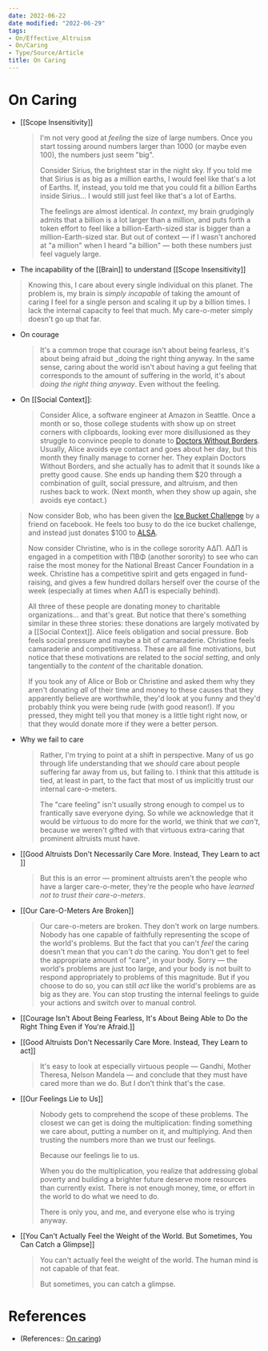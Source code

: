 ```yaml
---
date: 2022-06-22
date modified: "2022-06-29"
tags:
- On/Effective_Altruism
- On/Caring
- Type/Source/Article
title: On Caring
---
```


# On Caring
- [[Scope Insensitivity]]
	> I'm not very good at _feeling_ the size of large numbers. Once you start tossing around numbers larger than 1000 (or maybe even 100), the numbers just seem "big".
	>
	> Consider Sirius, the brightest star in the night sky. If you told me that Sirius is as big as a million earths, I would feel like that's a lot of Earths. If, instead, you told me that you could fit a _billion_ Earths inside Sirius… I would still just feel like that's a lot of Earths.
	>
	> The feelings are almost identical. _In context_, my brain grudgingly admits that a billion is a lot larger than a million, and puts forth a token effort to feel like a billion-Earth-sized star is bigger than a million-Earth-sized star. But out of context — if I wasn't anchored at "a million" when I heard "a billion" — both these numbers just feel vaguely large.
- The incapability of the [[Brain]] to understand [[Scope Insensitivity]]
> Knowing this, I care about every single individual on this planet. The problem is, my brain is _simply incapable_ of taking the amount of caring I feel for a single person and scaling it up by a billion times. I lack the internal capacity to feel that much. My care-o-meter simply doesn't go up that far.
- On courage
	> It's a common trope that courage isn't about being fearless, it's about being afraid but _doing the right thing anyway. In the same sense, caring about the world isn't about having a gut feeling that corresponds to the amount of suffering in the world, it's about _doing the right thing anyway_. Even without the feeling.
- On [[Social Context]]:
	> Consider Alice, a software engineer at Amazon in Seattle. Once a month or so, those college students with show up on street corners with clipboards, looking ever more disillusioned as they struggle to convince people to donate to [Doctors Without Borders](http://www.doctorswithoutborders.org/). Usually, Alice avoids eye contact and goes about her day, but this month they finally manage to corner her. They explain Doctors Without Borders, and she actually has to admit that it sounds like a pretty good cause. She ends up handing them $20 through a combination of guilt, social pressure, and altruism, and then rushes back to work. (Next month, when they show up again, she avoids eye contact.)
>
> Now consider Bob, who has been given the [Ice Bucket Challenge](http://en.wikipedia.org/wiki/Ice_Bucket_Challenge) by a friend on facebook. He feels too busy to do the ice bucket challenge, and instead just donates $100 to [ALSA](http://www.alsa.org/).
>
> Now consider Christine, who is in the college sorority ΑΔΠ. ΑΔΠ is engaged in a competition with ΠΒΦ (another sorority) to see who can raise the most money for the National Breast Cancer Foundation in a week. Christine has a competitive spirit and gets engaged in fund-raising, and gives a few hundred dollars herself over the course of the week (especially at times when ΑΔΠ is especially behind).
>
> All three of these people are donating money to charitable organizations… and that's great. But notice that there's something similar in these three stories: these donations are largely motivated by a [[Social Context]]. Alice feels obligation and social pressure. Bob feels social pressure and maybe a bit of camaraderie. Christine feels camaraderie and competitiveness. These are all fine motivations, but notice that these motivations are related to the _social setting_, and only tangentially to the _content_ of the charitable donation.
>
> If you took any of Alice or Bob or Christine and asked them why they aren't donating _all_ of their time and money to these causes that they apparently believe are worthwhile, they'd look at you funny and they'd probably think you were being rude (with good reason!). If you pressed, they might tell you that money is a little tight right now, or that they would donate more if they were a better person.
- Why we fail to care
	> Rather, I'm trying to point at a shift in perspective. Many of us go through life understanding that we _should_ care about people suffering far away from us, but failing to. I think that this attitude is tied, at least in part, to the fact that most of us implicitly trust our internal care-o-meters.
	>
	> The "care feeling" isn't usually strong enough to compel us to frantically save everyone dying. So while we acknowledge that it would be _virtuous_ to do more for the world, we think that we _can't_, because we weren't gifted with that virtuous extra-caring that prominent altruists must have.
- [[Good Altruists Don't Necessarily Care More. Instead, They Learn to act ]]
	> But this is an error — prominent altruists aren't the people who have a larger care-o-meter, they're the people who have _learned not to trust their care-o-meters_.
- [[Our Care-O-Meters Are Broken]]
	> Our care-o-meters are broken. They don't work on large numbers. Nobody has one capable of faithfully representing the scope of the world's problems. But the fact that you can't _feel_ the caring doesn't mean that you can't _do_ the caring.
	> You don't get to feel the appropriate amount of "care", in your body. Sorry — the world's problems are just too large, and your body is not built to respond appropriately to problems of this magnitude. But if you choose to do so, you can still _act_ like the world's problems are as big as they are. You can stop trusting the internal feelings to guide your actions and switch over to manual control.

- [[Courage Isn't About Being Fearless, It's About Being Able to Do the Right Thing Even if You're Afraid.]]
- [[Good Altruists Don't Necessarily Care More. Instead, They Learn to act]]
	> It's easy to look at especially virtuous people — Gandhi, Mother Theresa, Nelson Mandela — and conclude that they must have cared more than we do. But I don't think that's the case.
- [[Our Feelings Lie to Us]]
	> Nobody gets to comprehend the scope of these problems. The closest we can get is doing the multiplication: finding something we care about, putting a number on it, and multiplying. And then trusting the numbers more than we trust our feelings.
	>
	> Because our feelings lie to us.
	>
	> When you do the multiplication, you realize that addressing global poverty and building a brighter future deserve more resources than currently exist. There is not enough money, time, or effort in the world to do what we need to do.
	>
	> There is only you, and me, and everyone else who is trying anyway.
- [[You Can't Actually Feel the Weight of the World. But Sometimes, You Can Catch a Glimpse]]
	> You can't actually feel the weight of the world. The human mind is not capable of that feat.
	>
	> But sometimes, you can catch a glimpse.

# References
- (References:: [On caring](https://mindingourway.com/on-caring/))
